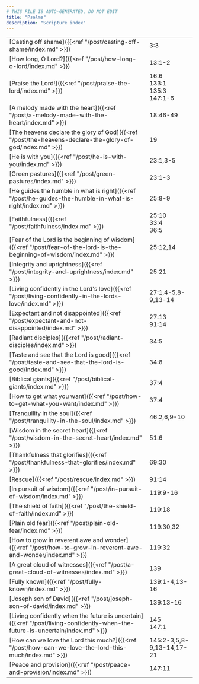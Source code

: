```yaml
---
# THIS FILE IS AUTO-GENERATED, DO NOT EDIT
title: "Psalms"
description: "Scripture index"
---
```


|  |  |
| --- | --- |
| [Casting off shame]({{<ref "/post/casting-off-shame/index.md" >}}) | 3:3 |
| [How long, O Lord?]({{<ref "/post/how-long-o-lord/index.md" >}}) | 13:1-2 |
| [Praise the Lord!]({{<ref "/post/praise-the-lord/index.md" >}}) | 16:6 <br/> 133:1 <br/> 135:3 <br/> 147:1-6 |
| [A melody made with the heart]({{<ref "/post/a-melody-made-with-the-heart/index.md" >}}) | 18:46-49 |
| [The heavens declare the glory of God]({{<ref "/post/the-heavens-declare-the-glory-of-god/index.md" >}}) | 19 |
| [He is with you]({{<ref "/post/he-is-with-you/index.md" >}}) | 23:1,3-5 |
| [Green pastures]({{<ref "/post/green-pastures/index.md" >}}) | 23:1-3 |
| [He guides the humble in what is right]({{<ref "/post/he-guides-the-humble-in-what-is-right/index.md" >}}) | 25:8-9 |
| [Faithfulness]({{<ref "/post/faithfulness/index.md" >}}) | 25:10 <br/> 33:4 <br/> 36:5 |
| [Fear of the Lord is the beginning of wisdom]({{<ref "/post/fear-of-the-lord-is-the-beginning-of-wisdom/index.md" >}}) | 25:12,14 |
| [Integrity and uprightness]({{<ref "/post/integrity-and-uprightness/index.md" >}}) | 25:21 |
| [Living confidently in the Lord's love]({{<ref "/post/living-confidently-in-the-lords-love/index.md" >}}) | 27:1,4-5,8-9,13-14 |
| [Expectant and not disappointed]({{<ref "/post/expectant-and-not-disappointed/index.md" >}}) | 27:13 <br/> 91:14 |
| [Radiant disciples]({{<ref "/post/radiant-disciples/index.md" >}}) | 34:5 |
| [Taste and see that the Lord is good]({{<ref "/post/taste-and-see-that-the-lord-is-good/index.md" >}}) | 34:8 |
| [Biblical giants]({{<ref "/post/biblical-giants/index.md" >}}) | 37:4 |
| [How to get what you want]({{<ref "/post/how-to-get-what-you-want/index.md" >}}) | 37:4 |
| [Tranquility in the soul]({{<ref "/post/tranquility-in-the-soul/index.md" >}}) | 46:2,6,9-10 |
| [Wisdom in the secret heart]({{<ref "/post/wisdom-in-the-secret-heart/index.md" >}}) | 51:6 |
| [Thankfulness that glorifies]({{<ref "/post/thankfulness-that-glorifies/index.md" >}}) | 69:30 |
| [Rescue]({{<ref "/post/rescue/index.md" >}}) | 91:14 |
| [In pursuit of wisdom]({{<ref "/post/in-pursuit-of-wisdom/index.md" >}}) | 119:9-16 |
| [The shield of faith]({{<ref "/post/the-shield-of-faith/index.md" >}}) | 119:18 |
| [Plain old fear]({{<ref "/post/plain-old-fear/index.md" >}}) | 119:30,32 |
| [How to grow in reverent awe and wonder]({{<ref "/post/how-to-grow-in-reverent-awe-and-wonder/index.md" >}}) | 119:32 |
| [A great cloud of witnesses]({{<ref "/post/a-great-cloud-of-witnesses/index.md" >}}) | 139 |
| [Fully known]({{<ref "/post/fully-known/index.md" >}}) | 139:1-4,13-16 |
| [Joseph son of David]({{<ref "/post/joseph-son-of-david/index.md" >}}) | 139:13-16 |
| [Living confidently when the future is uncertain]({{<ref "/post/living-confidently-when-the-future-is-uncertain/index.md" >}}) | 145 <br/> 147:1 |
| [How can we love the Lord this much?]({{<ref "/post/how-can-we-love-the-lord-this-much/index.md" >}}) | 145:2-3,5,8-9,13-14,17-21 |
| [Peace and provision]({{<ref "/post/peace-and-provision/index.md" >}}) | 147:11 |
